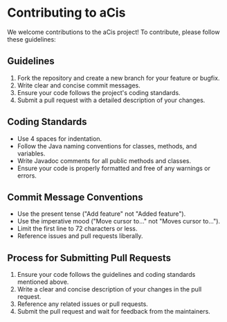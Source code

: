 # Contributing to aCis

We welcome contributions to the aCis project! To contribute, please follow these guidelines:

## Guidelines

1. Fork the repository and create a new branch for your feature or bugfix.
2. Write clear and concise commit messages.
3. Ensure your code follows the project's coding standards.
4. Submit a pull request with a detailed description of your changes.

## Coding Standards

- Use 4 spaces for indentation.
- Follow the Java naming conventions for classes, methods, and variables.
- Write Javadoc comments for all public methods and classes.
- Ensure your code is properly formatted and free of any warnings or errors.

## Commit Message Conventions

- Use the present tense ("Add feature" not "Added feature").
- Use the imperative mood ("Move cursor to..." not "Moves cursor to...").
- Limit the first line to 72 characters or less.
- Reference issues and pull requests liberally.

## Process for Submitting Pull Requests

1. Ensure your code follows the guidelines and coding standards mentioned above.
2. Write a clear and concise description of your changes in the pull request.
3. Reference any related issues or pull requests.
4. Submit the pull request and wait for feedback from the maintainers.
